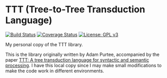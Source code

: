 # TTT (Tree-to-Tree Transduction Language)

[![Build Status](https://travis-ci.com/genelkim/ttt.svg?branch=master)](https://travis-ci.com/genelkim/ttt)
[![Coverage Status](https://coveralls.io/repos/github/genelkim/ttt/badge.svg?branch=master)](https://coveralls.io/github/genelkim/ttt?branch=master)
[![License: GPL v3](https://img.shields.io/badge/License-GPLv3-blue.svg)](https://www.gnu.org/licenses/gpl-3.0)

My personal copy of the TTT library.

This is the library originally written by Adam Purtee, accompanied by the paper 
[TTT: A tree transduction language for syntactic and semantic processing](http://aclweb.org/anthology/W12-0803).
I have this local copy since I may make small modifications to make the code work in different environments.
